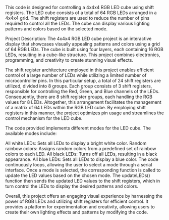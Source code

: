 This code is designed for controlling a 4x4x4 RGB LED cube using shift registers. The LED cube consists of a total of 64 RGB LEDs arranged in a 4x4x4 grid. The shift registers are used to reduce the number of pins required to control all the LEDs. The cube can display various lighting patterns and colors based on the selected mode.

Project Description:
The 4x4x4 RGB LED cube project is an interactive display that showcases visually appealing patterns and colors using a grid of 64 RGB LEDs. The cube is built using four layers, each containing 16 RGB LEDs, resulting in a cube-like structure. This project combines electronics, programming, and creativity to create stunning visual effects.

The shift register architecture employed in this project enables efficient control of a large number of LEDs while utilizing a limited number of microcontroller pins. In this particular setup, a total of 24 shift registers are utilized, divided into 8 groups. Each group consists of 3 shift registers, responsible for controlling the Red, Green, and Blue channels of the LEDs. Consequently, there are 8 shift register groups, each handling the RGB values for 8 LEDs. Altogether, this arrangement facilitates the management of a matrix of 64 LEDs within the RGB LED cube. By employing shift registers in this manner, the project optimizes pin usage and streamlines the control mechanism for the LED cube.

The code provided implements different modes for the LED cube. The available modes include:

All white LEDs: Sets all LEDs to display a bright white color.
Random rainbow colors: Assigns random colors from a predefined set of rainbow colors to each LED.
All black LEDs: Turns off all LEDs, resulting in a black appearance.
All blue LEDs: Sets all LEDs to display a blue color.
The code continuously loops, allowing the user to select a mode through a serial interface. Once a mode is selected, the corresponding function is called to update the LED values based on the chosen mode. The updateLEDs() function then sends the updated LED values to the shift registers, which in turn control the LEDs to display the desired patterns and colors.

Overall, this project offers an engaging visual experience by harnessing the power of RGB LEDs and utilizing shift registers for efficient control. It provides a platform for experimentation and creativity, allowing users to create their own lighting effects and patterns by modifying the code.
